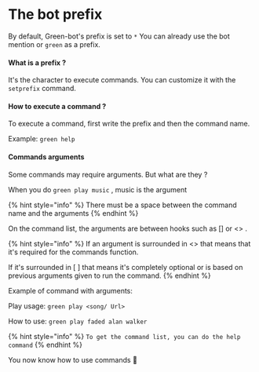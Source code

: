 # The bot prefix

By default, Green-bot's prefix is set to `*` You can already use the bot mention or `green` as a prefix.

#### What is a prefix ?

It's the character to execute commands. You can customize it with the `setprefix` command.

#### How to execute a command ?

To execute a command, first write the prefix and then the command name.&#x20;

Example: `green help`&#x20;

#### Commands arguments

Some commands may require arguments. But what are they ?

When you do `green play music` , music is the argument

{% hint style="info" %}
There must be a space between the command name and the arguments
{% endhint %}

On the command list, the arguments are between hooks such as \[] or <> .&#x20;

{% hint style="info" %}
If an argument is surrounded in <> that means that it's required for the commands function.

If it's surrounded in \[ ] that means it's completely optional or is based on previous arguments given to run the command.
{% endhint %}

Example of command with arguments:

Play usage: `green play <song/ Url>`

How to use: `green play faded alan walker`

{% hint style="info" %}
`To get the command list, you can do the help command`
{% endhint %}

You  now know how to use commands 🎉
